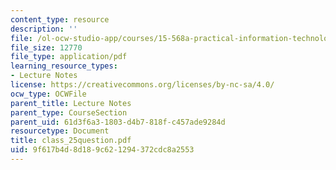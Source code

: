 ```yaml
---
content_type: resource
description: ''
file: /ol-ocw-studio-app/courses/15-568a-practical-information-technology-management-spring-2005/9f617b4d8d189c621294372cdc8a2553_class_25question.pdf
file_size: 12770
file_type: application/pdf
learning_resource_types:
- Lecture Notes
license: https://creativecommons.org/licenses/by-nc-sa/4.0/
ocw_type: OCWFile
parent_title: Lecture Notes
parent_type: CourseSection
parent_uid: 61d3f6a3-1803-d4b7-818f-c457ade9284d
resourcetype: Document
title: class_25question.pdf
uid: 9f617b4d-8d18-9c62-1294-372cdc8a2553
---
```

